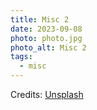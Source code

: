```yaml
---
title: Misc 2
date: 2023-09-08
photo: photo.jpg
photo_alt: Misc 2
tags:
  - misc
---
```


Credits: [Unsplash](https://unsplash.com/fr/photos/foto-della-candela-gel-a-bordo-accanto-al-cuscino-u_z0X-yrJIE)
